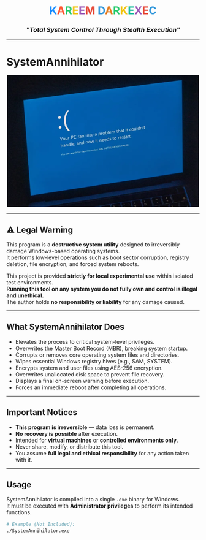 <div align="center">

# <span style="color: #1E90FF;">K</span><span style="color: #FF5733;">A</span><span style="color: #2ECC71;">R</span><span style="color: #F1C40F;">E</span><span style="color: #9B59B6;">E</span><span style="color: #E74C3C;">M</span> <span style="color: #3498DB;">D</span><span style="color: #E67E22;">A</span><span style="color: #2ECC71;">R</span><span style="color: #F1C40F;">K</span><span style="color: #1ABC9C;">E</span><span style="color: #9B59B6;">X</span><span style="color: #E74C3C;">E</span><span style="color: #3498DB;">C</span>

### *"Total System Control Through Stealth Execution"*

</div>

---

# SystemAnnihilator

<p align="center">
  <img src="pc.webp" alt="System Annihilator" width="500"/>
</p>

---

## ⚠️ Legal Warning

This program is a **destructive system utility** designed to irreversibly damage Windows-based operating systems.  
It performs low-level operations such as boot sector corruption, registry deletion, file encryption, and forced system reboots.

This project is provided **strictly for local experimental use** within isolated test environments.  
**Running this tool on any system you do not fully own and control is illegal and unethical.**  
The author holds **no responsibility or liability** for any damage caused.

---

## What SystemAnnihilator Does

- Elevates the process to critical system-level privileges.
- Overwrites the Master Boot Record (MBR), breaking system startup.
- Corrupts or removes core operating system files and directories.
- Wipes essential Windows registry hives (e.g., SAM, SYSTEM).
- Encrypts system and user files using AES-256 encryption.
- Overwrites unallocated disk space to prevent file recovery.
- Displays a final on-screen warning before execution.
- Forces an immediate reboot after completing all operations.

---

## Important Notices

- **This program is irreversible** — data loss is permanent.
- **No recovery is possible** after execution.
- Intended for **virtual machines** or **controlled environments only**.
- Never share, modify, or distribute this tool.
- You assume **full legal and ethical responsibility** for any action taken with it.

---

## Usage

SystemAnnihilator is compiled into a single `.exe` binary for Windows.  
It must be executed with **Administrator privileges** to perform its intended functions.

```bash
# Example (Not Included):
./SystemAnnihilator.exe
